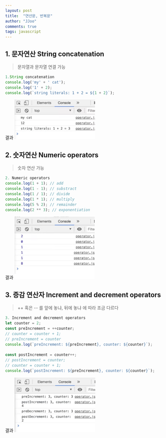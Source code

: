 ```yaml
---
layout: post
title:  "연산문, 반복문"
author: "JJoo"
comments: true
tags: javascript
---
```




## 1. 문자연산 String concatenation 

> 문자열과 문자열 연결 가능


```javascript
1.String concatenation
console.log('my' + ' cat');
console.log('1' + 2);
console.log(`string literals: 1 + 2 = ${1 + 2}`);
```

결과 
![console.log 결과](/images/stringConcatenation.png "console.log 결과")



## 2. 숫자연산 Numeric operators 


> 숫자 연산 가능


```javascript
2. Numeric operators
console.log(1 + 1); // add 
console.log(1 - 1); // substract
console.log(1 / 1); // divide
console.log(1 * 1); // multiply
console.log(5 % 2); // remainder
console.log(2 ** 3); // exponentiation
```

결과 
![console.log 결과](/images/numericOperators.png "console.log 결과")



## 3. 증감 연산자 Increment and decrement operators 


> ++ 혹은 -- 를 앞에 놓냐, 뒤에 놓냐 에 따라 조금 다르다



```javascript
3. Increment and decrement operators 
let counter = 2;
const preIncrement = ++counter;
// counter = counter + 1;
// preIncrement = counter
console.log(`preIncrement: ${preIncrement}, counter: ${counter}`);

const postIncrement = counter++;
// postIncrement = counter;
// counter = counter + 1;
console.log(`postIncrement: ${preIncrement}, counter: ${counter}`);

```

결과 
![console.log 결과](/images/incrementAndDecrementOperators.png "console.log 결과")
